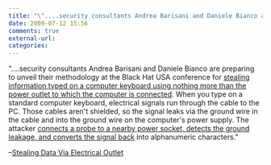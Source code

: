 ```yaml
---
title: "\"....security consultants Andrea Barisani and Daniele Bianco are preparing to ...\""
date: 2009-07-12 15:56
comments: true
external-url:
categories:
---
```

"....security consultants Andrea Barisani and Daniele Bianco are preparing to unveil their methodology at the Black Hat USA conference for [stealing information typed on a computer keyboard using nothing more than the power outlet to which the computer is connected][1]. When you type on a standard computer keyboard, electrical signals run through the cable to the PC. Those cables aren't shielded, so the signal leaks via the ground wire in the cable and into the ground wire on the computer's power supply. The attacker [connects a probe to a nearby power socket, detects the ground leakage, and converts the signal back][2] into alphanumeric characters."

–[Stealing Data Via Electrical Outlet][3]

  [1]: http://www.networkworld.com/news/2009/070909-electrical-data-theft.html?source=NWWNLE_nlt_daily_pm_2009-07-09
  [2]: http://tech.yahoo.com/blogs/null/146238
  [3]: http://it.slashdot.org/story/09/07/12/0259246/Stealing-Data-Via-Electrical-Outlet?from=rss
